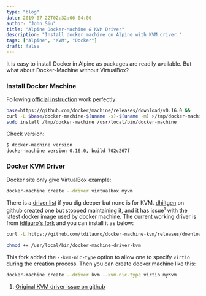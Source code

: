 ```yaml
---
type: "blog"
date: 2019-07-22T02:32:06-04:00
author: "John Siu"
title: "Alpine Docker-Machine & KVM Driver"
description: "Install docker machine on Alpine with KVM driver."
tags: ["Alpine", "KVM", "Docker"]
draft: false
---
```


It is easy to install Docker in Alpine as packages are readily available. But what about Docker-Machine without VirtualBox?
<!--more-->

### Install Docker Machine

Following [official instruction](https://docs.docker.com/machine/install-machine/) work perfectly:

```zsh
base=https://github.com/docker/machine/releases/download/v0.16.0 &&
curl -L $base/docker-machine-$(uname -s)-$(uname -m) >/tmp/docker-machine &&
sudo install /tmp/docker-machine /usr/local/bin/docker-machine
```

Check version:

```zsh
$ docker-machine version
docker-machine version 0.16.0, build 702c267f
```

### Docker KVM Driver

Docker site only give VirtualBox example:

```zsh
docker-machine create --driver virtualbox myvm
```

There is a [driver list](https://docs.docker.com/machine/drivers/) if you dig deeper but none is for KVM. [dhiltgen](https://github.com/dhiltgen/docker-machine-kvm) on github created one but stopped maintaining it, and it has issue<sup>1</sup> with the latest docker image used by docker machine. The current working driver is from [tdilauro's fork](https://github.com/tdilauro/docker-machine-kvm) and you can install it as below:

```zsh
curl -L https://github.com/tdilauro/docker-machine-kvm/releases/download/v0.10.1/docker-machine-driver-kvm-alpine3.4 > /usr/local/bin/docker-machine-driver-kvm

chmod +x /usr/local/bin/docker-machine-driver-kvm
```

This fork added the `--kvm-nic-type` option to allow one to specify `virtio` during the creation process. Then you can create docker machine like this:

```zsh
docker-machine create --driver kvm --kvm-nic-type virtio myKvm
```

1. [Original KVM driver issue on github](https://github.com/dhiltgen/docker-machine-kvm/issues/72)